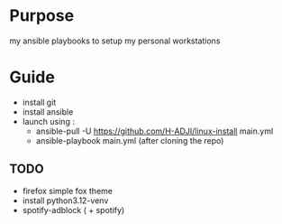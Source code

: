 # Purpose

my ansible playbooks to setup my personal workstations

# Guide

- install git
- install ansible
- launch using :
  - ansible-pull -U https://github.com/H-ADJI/linux-install main.yml
  - ansible-playbook main.yml (after cloning the repo)

## TODO

- firefox simple fox theme
- install python3.12-venv
- spotify-adblock ( + spotify)
